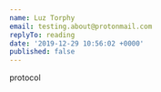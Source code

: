 ```yaml
---
name: Luz Torphy
email: testing.about@protonmail.com
replyTo: reading
date: '2019-12-29 10:56:02 +0000'
published: false
---
```


protocol